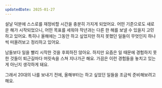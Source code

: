 ```yaml
---
updatedDate: 2025-01-27
---
```


설날 덕분에 스스로를 재정비할 시간을 충분히 가지게 되었어요. 어떤 기준으로도 새로운 해가 시작되었으니, 어떤 목표를 세워야 작년과는 다른 한 해를 보낼 수 있을지 고민하고 있어요. 특히나 올해에는 그동안 하고 싶었지만 하지 못했던 일들이 무엇인지 하나씩 떠올려보고 정리하고 있어요.

남들보다 일을 빨리 시작한 것을 후회하진 않아요. 하지만 요즘은 일 때문에 경험하지 못한 것들이 퇴근길마다 머릿속을 스쳐 지나가곤 해요. 가끔은 이런 경험들을 놓치고 있는 게 아닌지 생각하게 돼요.

그래서 20대의 나를 보내기 전에, 올해부터는 하고 싶었던 일들을 조금씩 준비해보려고 해요.
